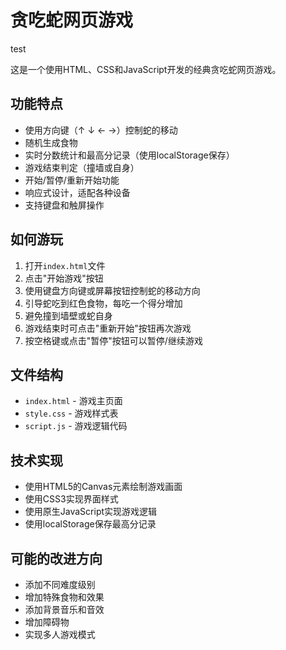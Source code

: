  # 贪吃蛇网页游戏
 test

这是一个使用HTML、CSS和JavaScript开发的经典贪吃蛇网页游戏。

## 功能特点

- 使用方向键（↑ ↓ ← →）控制蛇的移动
- 随机生成食物
- 实时分数统计和最高分记录（使用localStorage保存）
- 游戏结束判定（撞墙或自身）
- 开始/暂停/重新开始功能
- 响应式设计，适配各种设备
- 支持键盘和触屏操作

## 如何游玩

1. 打开`index.html`文件
2. 点击"开始游戏"按钮
3. 使用键盘方向键或屏幕按钮控制蛇的移动方向
4. 引导蛇吃到红色食物，每吃一个得分增加
5. 避免撞到墙壁或蛇自身
6. 游戏结束时可点击"重新开始"按钮再次游戏
7. 按空格键或点击"暂停"按钮可以暂停/继续游戏

## 文件结构

- `index.html` - 游戏主页面
- `style.css` - 游戏样式表
- `script.js` - 游戏逻辑代码

## 技术实现

- 使用HTML5的Canvas元素绘制游戏画面
- 使用CSS3实现界面样式
- 使用原生JavaScript实现游戏逻辑
- 使用localStorage保存最高分记录

## 可能的改进方向

- 添加不同难度级别
- 增加特殊食物和效果
- 添加背景音乐和音效
- 增加障碍物
- 实现多人游戏模式